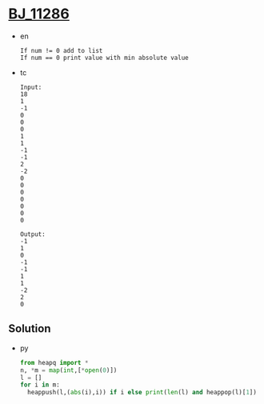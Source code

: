 # [BJ_11286](https://acmicpc.net/problem/11286)

* en

  ```en
  If num != 0 add to list
  If num == 0 print value with min absolute value
  ```

* tc

  ```tc
  Input:
  18
  1
  -1
  0
  0
  0
  1
  1
  -1
  -1
  2
  -2
  0
  0
  0
  0
  0
  0
  0

  Output:
  -1
  1
  0
  -1
  -1
  1
  1
  -2
  2
  0
  ```

## Solution

* py

  ```py
  from heapq import *
  n, *m = map(int,[*open(0)])
  l = []
  for i in m:
    heappush(l,(abs(i),i)) if i else print(len(l) and heappop(l)[1])
  ```

